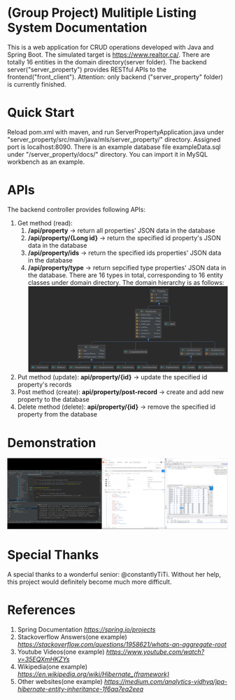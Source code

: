 # (Group Project) Mulitiple Listing System Documentation
This is a web application for CRUD operations developed with Java and Spring Boot. The simulated target is https://www.realtor.ca/. There are totally 16 entities in the domain directory(server folder). The backend server("server_property") provides RESTful APIs to the frontend("front_client"). Attention: only backend ("server_property" folder) is currently finished.

# Quick Start
Reload pom.xml with maven, and run ServerPropertyApplication.java under "server_property/src/main/java/mls/server_property/" directory. Assigned port is localhost:8090. There is an example database file exampleData.sql under "/server_property/docs/" directory. You can import it in MySQL workbench as an example.

# APIs
The backend controller provides following APIs:
1. Get method (read): 
    1. **/api/property**  -> return all properties' JSON data in the database
    2. **/api/property/{Long id}** -> return the specified id property's JSON data in the database
    3. **/api/property/ids** -> return the specified ids properties' JSON data in the database
    4. **/api/property/type** -> return sepcified type properties' JSON data in the database. There are 16 types in total, corresponding to 16 entity classes under domain directory. The domain hierarchy is as follows: ![hierarchy](/server_property/docs/domain.jpg)
2. Put method (update): **api/property/{id}** -> update the specified id property's records
3. Post method (create): **api/property/post-record** -> create and add new property to the database
4. Delete method (delete): **api/property/{id}** -> remove the specified id property from the database   

# Demonstration
![showcase](/server_property/docs/demonstration_get3.jpg)

# Special Thanks
A special thanks to a wonderful senior: @constantlyTiTi. Without her help, this project would definitely become much more difficult.

# References
1. Spring Documentation
*https://spring.io/projects*
2. Stackoverflow Answers(one example)
*https://stackoverflow.com/questions/1958621/whats-an-aggregate-root*
3. Youtube Videos(one example)
*https://www.youtube.com/watch?v=35EQXmHKZYs*
4. Wikipedia(one example)
*https://en.wikipedia.org/wiki/Hibernate_(framework)*
5. Other websites(one example)
*https://medium.com/analytics-vidhya/jpa-hibernate-entity-inheritance-1f6aa7ea2eea*

